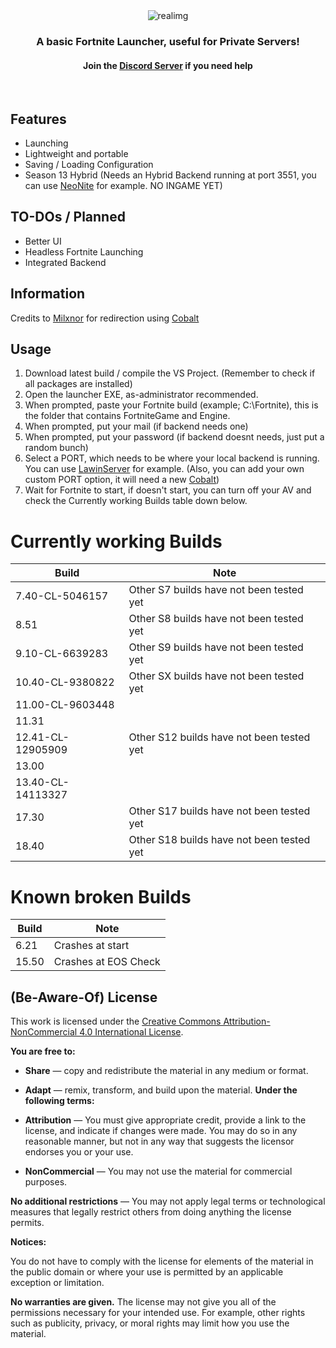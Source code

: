 <div align=center>
  <img src="https://i.imgur.com/UxiBlKc.png" alt="realimg">

  ### A basic Fortnite Launcher, useful for Private Servers!
  #### Join the [Discord Server](https://discord.gg/7SubQDG67f) if you need help
  
</div>
<br>

## Features
- Launching
- Lightweight and portable
- Saving / Loading Configuration
- Season 13 Hybrid (Needs an Hybrid Backend running at port 3551, you can use [NeoNite](https://github.com/NeoniteDev/NeoniteV2) for example. NO INGAME YET)

## TO-DOs / Planned
- Better UI
- Headless Fortnite Launching
- Integrated Backend

## Information
Credits to [Milxnor](https://github.com/Milxnor) for redirection using [Cobalt](https://github.com/Milxnor/Cobalt)

## Usage

1. Download latest build / compile the VS Project. (Remember to check if all packages are installed)
2. Open the launcher EXE, as-administrator recommended.
3. When prompted, paste your Fortnite build (example; C:\Fortnite), this is the folder that contains FortniteGame and Engine.
4. When prompted, put your mail (if backend needs one)
5. When prompted, put your password (if backend doesnt needs, just put a random bunch)
6. Select a PORT, which needs to be where your local backend is running. You can use [LawinServer](https://github.com/Lawin0129/LawinServer) for example. (Also, you can add your own custom PORT option, it will need a new [Cobalt](https://github.com/Milxnor/Cobalt))
7. Wait for Fortnite to start, if doesn't start, you can turn off your AV and check the Currently working Builds table down below.

# Currently working Builds

| Build | Note |
| ------ | ------ |
| 7.40-CL-5046157 | Other S7 builds have not been tested yet |
| 8.51 | Other S8 builds have not been tested yet |
| 9.10-CL-6639283 | Other S9 builds have not been tested yet |
| 10.40-CL-9380822 | Other SX builds have not been tested yet |
| 11.00-CL-9603448 |  |
| 11.31 |  |
| 12.41-CL-12905909 | Other S12 builds have not been tested yet |
| 13.00 |  |
| 13.40-CL-14113327 |  |
| 17.30 | Other S17 builds have not been tested yet |
| 18.40 | Other S18 builds have not been tested yet |

# Known broken Builds
| Build | Note |
| ------ | ------ |
| 6.21 | Crashes at start |
| 15.50 | Crashes at EOS Check |



## (Be-Aware-Of) License

This work is licensed under the [Creative Commons Attribution-NonCommercial 4.0 International License](https://creativecommons.org/licenses/by-nc/4.0/).

**You are free to:**

- **Share** — copy and redistribute the material in any medium or format.
- **Adapt** — remix, transform, and build upon the material.
**Under the following terms:**

- **Attribution** — You must give appropriate credit, provide a link to the license, and indicate if changes were made. You may do so in any reasonable manner, but not in any way that suggests the licensor endorses you or your use.
  
- **NonCommercial** — You may not use the material for commercial purposes.

**No additional restrictions** — You may not apply legal terms or technological measures that legally restrict others from doing anything the license permits.

**Notices:**

You do not have to comply with the license for elements of the material in the public domain or where your use is permitted by an applicable exception or limitation.

**No warranties are given.** The license may not give you all of the permissions necessary for your intended use. For example, other rights such as publicity, privacy, or moral rights may limit how you use the material.
